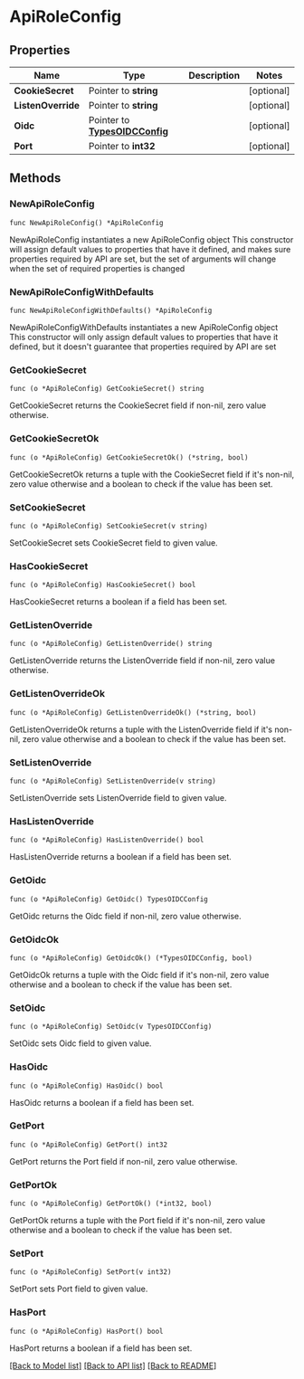# ApiRoleConfig

## Properties

Name | Type | Description | Notes
------------ | ------------- | ------------- | -------------
**CookieSecret** | Pointer to **string** |  | [optional] 
**ListenOverride** | Pointer to **string** |  | [optional] 
**Oidc** | Pointer to [**TypesOIDCConfig**](TypesOIDCConfig.md) |  | [optional] 
**Port** | Pointer to **int32** |  | [optional] 

## Methods

### NewApiRoleConfig

`func NewApiRoleConfig() *ApiRoleConfig`

NewApiRoleConfig instantiates a new ApiRoleConfig object
This constructor will assign default values to properties that have it defined,
and makes sure properties required by API are set, but the set of arguments
will change when the set of required properties is changed

### NewApiRoleConfigWithDefaults

`func NewApiRoleConfigWithDefaults() *ApiRoleConfig`

NewApiRoleConfigWithDefaults instantiates a new ApiRoleConfig object
This constructor will only assign default values to properties that have it defined,
but it doesn't guarantee that properties required by API are set

### GetCookieSecret

`func (o *ApiRoleConfig) GetCookieSecret() string`

GetCookieSecret returns the CookieSecret field if non-nil, zero value otherwise.

### GetCookieSecretOk

`func (o *ApiRoleConfig) GetCookieSecretOk() (*string, bool)`

GetCookieSecretOk returns a tuple with the CookieSecret field if it's non-nil, zero value otherwise
and a boolean to check if the value has been set.

### SetCookieSecret

`func (o *ApiRoleConfig) SetCookieSecret(v string)`

SetCookieSecret sets CookieSecret field to given value.

### HasCookieSecret

`func (o *ApiRoleConfig) HasCookieSecret() bool`

HasCookieSecret returns a boolean if a field has been set.

### GetListenOverride

`func (o *ApiRoleConfig) GetListenOverride() string`

GetListenOverride returns the ListenOverride field if non-nil, zero value otherwise.

### GetListenOverrideOk

`func (o *ApiRoleConfig) GetListenOverrideOk() (*string, bool)`

GetListenOverrideOk returns a tuple with the ListenOverride field if it's non-nil, zero value otherwise
and a boolean to check if the value has been set.

### SetListenOverride

`func (o *ApiRoleConfig) SetListenOverride(v string)`

SetListenOverride sets ListenOverride field to given value.

### HasListenOverride

`func (o *ApiRoleConfig) HasListenOverride() bool`

HasListenOverride returns a boolean if a field has been set.

### GetOidc

`func (o *ApiRoleConfig) GetOidc() TypesOIDCConfig`

GetOidc returns the Oidc field if non-nil, zero value otherwise.

### GetOidcOk

`func (o *ApiRoleConfig) GetOidcOk() (*TypesOIDCConfig, bool)`

GetOidcOk returns a tuple with the Oidc field if it's non-nil, zero value otherwise
and a boolean to check if the value has been set.

### SetOidc

`func (o *ApiRoleConfig) SetOidc(v TypesOIDCConfig)`

SetOidc sets Oidc field to given value.

### HasOidc

`func (o *ApiRoleConfig) HasOidc() bool`

HasOidc returns a boolean if a field has been set.

### GetPort

`func (o *ApiRoleConfig) GetPort() int32`

GetPort returns the Port field if non-nil, zero value otherwise.

### GetPortOk

`func (o *ApiRoleConfig) GetPortOk() (*int32, bool)`

GetPortOk returns a tuple with the Port field if it's non-nil, zero value otherwise
and a boolean to check if the value has been set.

### SetPort

`func (o *ApiRoleConfig) SetPort(v int32)`

SetPort sets Port field to given value.

### HasPort

`func (o *ApiRoleConfig) HasPort() bool`

HasPort returns a boolean if a field has been set.


[[Back to Model list]](../README.md#documentation-for-models) [[Back to API list]](../README.md#documentation-for-api-endpoints) [[Back to README]](../README.md)


